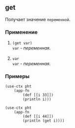 ## get
Получает значение `переменной`.

### Применение

1. `(get var)`<br>
`var` - _переменная_.<br><br>
2. `var`<br>
`var` - _переменная_.

### Примеры


```pihta
(use-ctx pht
    (app-fn
        (def [[i 33]])
        (println i)))
```

```pihta
(use-ctx pht
    (app-fn
        (def [[i 44]])
        (println (get i))))
```